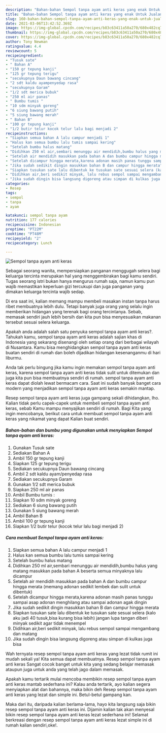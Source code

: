 ```yaml
---
description: "Bahan-bahan Sempol tanpa ayam anti keras yang enak Untuk Jualan"
title: "Bahan-bahan Sempol tanpa ayam anti keras yang enak Untuk Jualan"
slug: 160-bahan-bahan-sempol-tanpa-ayam-anti-keras-yang-enak-untuk-jualan
date: 2021-03-06T13:42:52.369Z
image: https://img-global.cpcdn.com/recipes/b83c63411a50a270/680x482cq70/sempol-tanpa-ayam-anti-keras-foto-resep-utama.jpg
thumbnail: https://img-global.cpcdn.com/recipes/b83c63411a50a270/680x482cq70/sempol-tanpa-ayam-anti-keras-foto-resep-utama.jpg
cover: https://img-global.cpcdn.com/recipes/b83c63411a50a270/680x482cq70/sempol-tanpa-ayam-anti-keras-foto-resep-utama.jpg
author: Tony Newman
ratingvalue: 4.4
reviewcount: 5
recipeingredient:
- "Tusuk sate"
- " Bahan A"
- "150 gr tepung kanji"
- "125 gr tepung terigu"
- "secukupnya Daun bawang cincang"
- "2 sdt kaldu ayampenyedap rasa"
- "secukupnya Garam"
- "1/2 sdt merica bubuk"
- "250 ml air panas"
- " Bumbu tumis "
- "10 sdm minyak goreng"
- "6 siung bawang putih"
- "5 siung bawang merah"
- " Bahan B"
- "100 gr tepung kanji"
- "1/2 butir telur kocok telur lalu bagi menjadi 2"
recipeinstructions:
- "Siapkan semua bahan A lalu campur menjadi 1"
- "Halus kan semua bumbu lalu tumis sampai kering"
- "Setelah bumbu halus matang"
- "Didihkan 250 ml air,sembari menunggu air mendidih,bumbu halus yang matang masukkan pada bahan A beserta semua minyaknya lalu dicampur"
- "Setelah air mendidih masukkan pada bahan A dan bumbu campur hingga merata (memang adonan sedikit lembek dan sulit untuk dibentuk)"
- "Setelah dicampur hingga merata,karena adonan masih panas tunggu sampai asap adonan menghilang atau sampai adonan agak dingin"
- "Jika sudah sedikit dingin masukkan bahan B dan campur hingga merata"
- "Siapkan tusukan sate lalu dibentuk ke tusukan sate sesuai selera (kalo aku jadi 40 tusuk,bisa kurang bisa lebih) jangan lupa tangan diberi minyak sedikit agar tidak menempel"
- "Didihkan air,beri sedikit minyak, lalu rebus sempol sampai mengambang dan matang"
- "Jika sudah dingin bisa langsung digoreng atau simpan di kulkas juga bisa"
categories:
- Resep
tags:
- sempol
- tanpa
- ayam

katakunci: sempol tanpa ayam 
nutrition: 177 calories
recipecuisine: Indonesian
preptime: "PT22M"
cooktime: "PT48M"
recipeyield: "2"
recipecategory: Lunch

---
```



![Sempol tanpa ayam anti keras](https://img-global.cpcdn.com/recipes/b83c63411a50a270/680x482cq70/sempol-tanpa-ayam-anti-keras-foto-resep-utama.jpg)

Sebagai seorang wanita, mempersiapkan panganan menggugah selera bagi keluarga tercinta merupakan hal yang menggembirakan bagi kamu sendiri. Tugas seorang istri bukan hanya mengurus rumah saja, namun kamu pun wajib memastikan keperluan gizi tercukupi dan juga panganan yang dimakan keluarga tercinta wajib sedap.

Di era  saat ini, kalian memang mampu membeli masakan instan tanpa harus ribet membuatnya lebih dulu. Tetapi banyak juga orang yang selalu ingin memberikan hidangan yang terenak bagi orang tercintanya. Sebab, memasak sendiri jauh lebih bersih dan kita pun bisa menyesuaikan makanan tersebut sesuai selera keluarga. 



Apakah anda adalah salah satu penyuka sempol tanpa ayam anti keras?. Tahukah kamu, sempol tanpa ayam anti keras adalah sajian khas di Indonesia yang sekarang disenangi oleh setiap orang dari berbagai wilayah di Nusantara. Kamu bisa menghidangkan sempol tanpa ayam anti keras buatan sendiri di rumah dan boleh dijadikan hidangan kesenanganmu di hari liburmu.

Anda tak perlu bingung jika kamu ingin memakan sempol tanpa ayam anti keras, karena sempol tanpa ayam anti keras tidak sulit untuk ditemukan dan juga kita pun bisa membuatnya sendiri di rumah. sempol tanpa ayam anti keras dapat diolah lewat bermacam cara. Saat ini sudah banyak banget cara modern yang menjadikan sempol tanpa ayam anti keras semakin mantap.

Resep sempol tanpa ayam anti keras juga gampang sekali dihidangkan, lho. Kalian tidak perlu capek-capek untuk membeli sempol tanpa ayam anti keras, sebab Kamu mampu menyajikan sendiri di rumah. Bagi Kita yang ingin mencobanya, berikut cara untuk membuat sempol tanpa ayam anti keras yang nikamat yang dapat Kalian buat sendiri.

<!--inarticleads1-->

##### Bahan-bahan dan bumbu yang digunakan untuk menyiapkan Sempol tanpa ayam anti keras:

1. Gunakan Tusuk sate
1. Sediakan  Bahan A
1. Ambil 150 gr tepung kanji
1. Siapkan 125 gr tepung terigu
1. Sediakan secukupnya Daun bawang cincang
1. Ambil 2 sdt kaldu ayam/penyedap rasa
1. Sediakan secukupnya Garam
1. Gunakan 1/2 sdt merica bubuk
1. Siapkan 250 ml air panas
1. Ambil  Bumbu tumis :
1. Siapkan 10 sdm minyak goreng
1. Sediakan 6 siung bawang putih
1. Gunakan 5 siung bawang merah
1. Ambil  Bahan B
1. Ambil 100 gr tepung kanji
1. Siapkan 1/2 butir telur (kocok telur lalu bagi menjadi 2)




<!--inarticleads2-->

##### Cara membuat Sempol tanpa ayam anti keras:

1. Siapkan semua bahan A lalu campur menjadi 1
1. Halus kan semua bumbu lalu tumis sampai kering
1. Setelah bumbu halus matang
1. Didihkan 250 ml air,sembari menunggu air mendidih,bumbu halus yang matang masukkan pada bahan A beserta semua minyaknya lalu dicampur
1. Setelah air mendidih masukkan pada bahan A dan bumbu campur hingga merata (memang adonan sedikit lembek dan sulit untuk dibentuk)
1. Setelah dicampur hingga merata,karena adonan masih panas tunggu sampai asap adonan menghilang atau sampai adonan agak dingin
1. Jika sudah sedikit dingin masukkan bahan B dan campur hingga merata
1. Siapkan tusukan sate lalu dibentuk ke tusukan sate sesuai selera (kalo aku jadi 40 tusuk,bisa kurang bisa lebih) jangan lupa tangan diberi minyak sedikit agar tidak menempel
1. Didihkan air,beri sedikit minyak, lalu rebus sempol sampai mengambang dan matang
1. Jika sudah dingin bisa langsung digoreng atau simpan di kulkas juga bisa




Wah ternyata resep sempol tanpa ayam anti keras yang lezat tidak rumit ini mudah sekali ya! Kita semua dapat membuatnya. Resep sempol tanpa ayam anti keras Sangat cocok banget untuk kita yang sedang belajar memasak ataupun juga untuk anda yang telah jago dalam memasak.

Apakah kamu tertarik mulai mencoba membikin resep sempol tanpa ayam anti keras mantab sederhana ini? Kalau anda tertarik, ayo kalian segera menyiapkan alat dan bahannya, maka bikin deh Resep sempol tanpa ayam anti keras yang lezat dan simple ini. Betul-betul gampang kan. 

Maka dari itu, daripada kalian berlama-lama, hayo kita langsung saja bikin resep sempol tanpa ayam anti keras ini. Dijamin kalian tak akan menyesal bikin resep sempol tanpa ayam anti keras lezat sederhana ini! Selamat berkreasi dengan resep sempol tanpa ayam anti keras lezat simple ini di rumah kalian sendiri,oke!.

